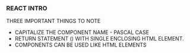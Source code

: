 ### REACT INTRO

THREE IMPORTANT THINGS TO NOTE
* CAPITALIZE THE COMPONENT NAME - PASCAL CASE
* RETURN STATEMENT () WITH SINGLE ENCLOSING HTML ELEMENT. <div><div>
* COMPONENTS CAN BE USED LIKE HTML ELEMENTS